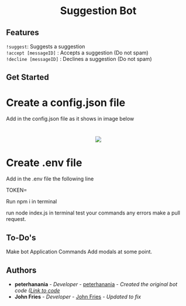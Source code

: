 <h1 align="center">
Suggestion Bot
  <br>
</h1>


## Features

`!suggest`: Suggests a suggestion <br>
`!accept [messageID]` : Accepts a suggestion (Do not spam) <br>
`!decline [messageID]` : Declines a suggestion (Do not spam) <br>

## Get Started

# Create a config.json file


Add in the config.json file as it shows in image below  

<h1 align="center">
<a href="https://github.com/john-fries-j"><img src="https://cdn.discordapp.com/attachments/1118868994078818385/1164759063406587905/image.png">
</a>
</h1>



# Create .env file

Add in the .env file the following line

TOKEN=

Run npm i in terminal

run node index.js in terminal
test your commands
any errors make a pull request.

## To-Do's
Make bot Application Commands
Add modals at some point.

## Authors

* **peterhanania** - *Developer* - [peterhanania](https://github.com/peterhanania/) - *Created the original bot code ([Link to code](https://github.com/peterhanania/suggestion-bot)*
* **John Fries** - *Developer* - [John Fries](https://github.com/John-Fries-J/) - *Updated to fix*
